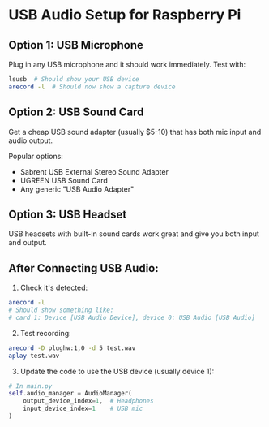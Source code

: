 # USB Audio Setup for Raspberry Pi

## Option 1: USB Microphone
Plug in any USB microphone and it should work immediately. Test with:
```bash
lsusb  # Should show your USB device
arecord -l  # Should now show a capture device
```

## Option 2: USB Sound Card
Get a cheap USB sound adapter (usually $5-10) that has both mic input and audio output.

Popular options:
- Sabrent USB External Stereo Sound Adapter
- UGREEN USB Sound Card
- Any generic "USB Audio Adapter"

## Option 3: USB Headset
USB headsets with built-in sound cards work great and give you both input and output.

## After Connecting USB Audio:

1. Check it's detected:
```bash
arecord -l
# Should show something like:
# card 1: Device [USB Audio Device], device 0: USB Audio [USB Audio]
```

2. Test recording:
```bash
arecord -D plughw:1,0 -d 5 test.wav
aplay test.wav
```

3. Update the code to use the USB device (usually device 1):
```python
# In main.py
self.audio_manager = AudioManager(
    output_device_index=1,  # Headphones
    input_device_index=1    # USB mic
)
```